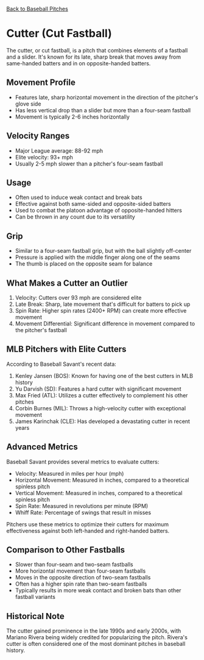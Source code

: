 [Back to Baseball Pitches](baseball-pitches.md)

# Cutter (Cut Fastball)

The cutter, or cut fastball, is a pitch that combines elements of a fastball and a slider. It's known for its late, sharp break that moves away from same-handed batters and in on opposite-handed batters.

## Movement Profile

- Features late, sharp horizontal movement in the direction of the pitcher's glove side
- Has less vertical drop than a slider but more than a four-seam fastball
- Movement is typically 2-6 inches horizontally

## Velocity Ranges

- Major League average: 88-92 mph
- Elite velocity: 93+ mph
- Usually 2-5 mph slower than a pitcher's four-seam fastball

## Usage

- Often used to induce weak contact and break bats
- Effective against both same-sided and opposite-sided batters
- Used to combat the platoon advantage of opposite-handed hitters
- Can be thrown in any count due to its versatility

## Grip

- Similar to a four-seam fastball grip, but with the ball slightly off-center
- Pressure is applied with the middle finger along one of the seams
- The thumb is placed on the opposite seam for balance

## What Makes a Cutter an Outlier

1. Velocity: Cutters over 93 mph are considered elite
2. Late Break: Sharp, late movement that's difficult for batters to pick up
3. Spin Rate: Higher spin rates (2400+ RPM) can create more effective movement
4. Movement Differential: Significant difference in movement compared to the pitcher's fastball

## MLB Pitchers with Elite Cutters

According to Baseball Savant's recent data:

1. Kenley Jansen (BOS): Known for having one of the best cutters in MLB history
2. Yu Darvish (SD): Features a hard cutter with significant movement
3. Max Fried (ATL): Utilizes a cutter effectively to complement his other pitches
4. Corbin Burnes (MIL): Throws a high-velocity cutter with exceptional movement
5. James Karinchak (CLE): Has developed a devastating cutter in recent years

## Advanced Metrics

Baseball Savant provides several metrics to evaluate cutters:

- Velocity: Measured in miles per hour (mph)
- Horizontal Movement: Measured in inches, compared to a theoretical spinless pitch
- Vertical Movement: Measured in inches, compared to a theoretical spinless pitch
- Spin Rate: Measured in revolutions per minute (RPM)
- Whiff Rate: Percentage of swings that result in misses

Pitchers use these metrics to optimize their cutters for maximum effectiveness against both left-handed and right-handed batters.

## Comparison to Other Fastballs

- Slower than four-seam and two-seam fastballs
- More horizontal movement than four-seam fastballs
- Moves in the opposite direction of two-seam fastballs
- Often has a higher spin rate than two-seam fastballs
- Typically results in more weak contact and broken bats than other fastball variants

## Historical Note

The cutter gained prominence in the late 1990s and early 2000s, with Mariano Rivera being widely credited for popularizing the pitch. Rivera's cutter is often considered one of the most dominant pitches in baseball history.
